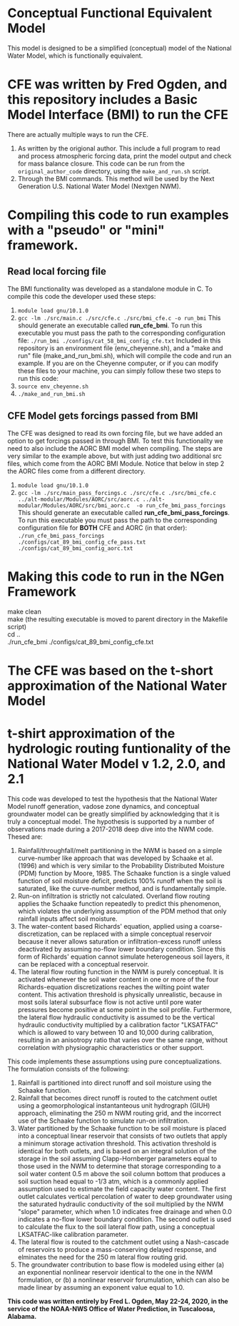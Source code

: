# Conceptual Functional Equivalent Model
This model is designed to be a simplified (conceptual) model of the National Water Model, which is functionally equivalent.

# CFE was written by Fred Ogden, and this repository includes a Basic Model Interface (BMI) to run the CFE
There are actually multiple ways to run the CFE.
1. As written by the origional author. This include a full program to read and process atmospheric forcing data, print the model output and check for mass balance closure. This code can be run from the `original_author_code` directory, using the `make_and_run.sh` script.
2. Through the BMI commands. This method will be used by the Next Generation U.S. National Water Model (Nextgen NWM).

# Compiling this code to run examples with a "pseudo" or "mini" framework.
## Read local forcing file
The BMI functionality was developed as a standalone module in C. To compile this code the developer used these steps:
1. `module load gnu/10.1.0`
2. `gcc -lm ./src/main.c ./src/cfe.c ./src/bmi_cfe.c -o run_bmi`
This should generate an executable called **run_cfe_bmi**. To run this executable you must pass the path to the corresponding configuration file: `./run_bmi ./configs/cat_58_bmi_config_cfe.txt`
Included in this repository is an environment file (env_cheyenne.sh), and a "make and run" file (make_and_run_bmi.sh), which will compile the code and run an example. If you are on the Cheyenne computer, or if you can modify these files to your machine, you can simply follow these two steps to run this code:
1. `source env_cheyenne.sh`
2. `./make_and_run_bmi.sh`
## CFE Model gets forcings passed from BMI
The CFE was designed to read its own forcing file, but we have added an option to get forcings passed in through BMI. To test this functionality we need to also include the AORC BMI model when compiling. The steps are very similar to the example above, but with just adding two additional src files, which come from the AORC BMI Module. Notice that below in step 2 the AORC files come from a different directory. 
1. `module load gnu/10.1.0`
2. `gcc -lm ./src/main_pass_forcings.c ./src/cfe.c ./src/bmi_cfe.c ../alt-modular/Modules/AORC/src/aorc.c ../alt-modular/Modules/AORC/src/bmi_aorc.c  -o run_cfe_bmi_pass_forcings`
This should generate an executable called **run_cfe_bmi_pass_forcings**. To run this executable you must pass the path to the corresponding configuration file for **BOTH** CFE and AORC (in that order): `./run_cfe_bmi_pass_forcings ./configs/cat_89_bmi_config_cfe_pass.txt ./configs/cat_89_bmi_config_aorc.txt`

# Making this code to run in the NGen Framework
make clean  
make (the resulting executable is moved to parent directory in the Makefile script)  
cd ..  
./run_cfe_bmi ./configs/cat_89_bmi_config_cfe.txt  


# The CFE was based on the t-short approximation of the National Water Model
# t-shirt approximation of the hydrologic routing funtionality of the National Water Model v 1.2, 2.0, and 2.1
This code was developed to test the hypothesis that the National Water Model runoff generation, vadose zone
dynamics, and conceptual groundwater model can be greatly simplified by acknowledging that it is truly a 
conceptual model. The hypothesis is supported by a number of observations made during a 2017-2018 deep dive
into the NWM code. Thesed are:
1. Rainfall/throughfall/melt partitioning in the NWM is based on a simple curve-number like approach that was developed by Schaake et al. (1996) and which is very similar to the Probability Distributed Moisture (PDM) function by Moore, 1985.   The Schaake function is a single valued function of soil moisture deficit, predicts 100% runoff when the soil is saturated, like the curve-number method, and is fundamentally simple.
2. Run-on infiltration is strictly not calculated.  Overland flow routing applies the Schaake function repeatedly to predict this phenomenon, which violates the underlying assumption of the PDM method that only rainfall  inputs affect soil moisture.
3. The water-content based Richards' equation, applied using a coarse-discretization, can be replaced with a simple conceptual reservoir because it never allows saturation or infiltration-excess runoff unless deactivated by assuming no-flow lower boundary condition.  Since this form of Richards' equation cannot simulate heterogeneous soil layers, it can be replaced with a conceptual reservoir.
4. The lateral flow routing function in the NWM is purely conceptual.  It is activated whenever the soil water content in one or more of the four Richards-equation discretizations reaches the wilting point water content. This activation threshold is physically unrealistic, because in most soils lateral subsurface flow is not active until pore water pressures become positive at some point in the soil profile.  Furthermore, the lateral flow hydraulic conductivity is assumed to be the vertical hydraulic conductivity multiplied by a calibration factor "LKSATFAC" which is allowed to vary between 10 and 10,000 during calibration, resulting in an anisotropy ratio that varies over the same range, without correlation with physiographic characteristics or other support.

This code implements these assumptions using pure conceptualizations.  The formulation consists of the following:
1. Rainfall is partitioned into direct runoff and soil moisture using the Schaake function.
2. Rainfall that becomes direct runoff is routed to the catchment outlet using a geomorphological instantanteous unit hydrograph (GIUH) approach, eliminating the 250 m NWM routing grid, and the incorrect use of the Schaake function to simulate run-on infiltration.
3. Water partitioned by the Schaake function to be soil moisture is placed into a conceptual linear reservoir that consists of two outlets that apply a minimum storage activation threshold.   This activation threshold is identical for both outlets, and is based on an integral solution of the storage in the soil assuming Clapp-Hornberger parameters equal to those used in the NWM to determine that storage corresponding to a soil water content 0.5 m above the soil column bottom that produces a soil suction head equal to -1/3 atm, which is a commonly applied assumption used to estimate the field capacity water content. The first outlet calculates vertical percolation of water to deep groundwater using the saturated hydraulic conductivity of the soil multiplied by the NWM "slope" parameter, which when 1.0 indicates free drainage and when 0.0 indicates a no-flow lower boundary condition. The second outlet is used to calculate the flux to the soil lateral flow path, using a conceptual LKSATFAC-like calibration parameter.
4. The lateral flow is routed to the catchment outlet using a Nash-cascade of reservoirs to produce a mass-conserving delayed response, and elminates the need for the 250 m lateral flow routing grid.
5. The groundwater contribution to base flow is modeled using either (a) an exponential nonlinear reservoir identical to the one in the NWM formulation, or (b) a nonlinear reservoir forumulation, which can also be made linear by assuming an exponent value equal to 1.0.

**This code was written entirely by Fred L. Ogden, May 22-24, 2020, in the service of the NOAA-NWS Office of Water Prediction, in Tuscaloosa, Alabama.**

